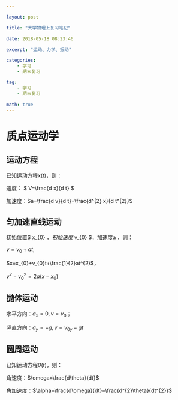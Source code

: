 ```yaml
---

layout: post

title: "大学物理上复习笔记"

date: 2018-05-18 08:23:46

excerpt: "运动、力学、振动"

categories: 
	- 学习
	- 期末复习

tag: 
	- 学习
	- 期末复习

math: true
---
```








# 质点运动学

## 运动方程

已知运动方程x(t)，则：

速度： $ V=\frac{d x}{d t} $

加速度：$a=\frac{d v}{d t}=\frac{d^{2} x}{d t^{2}}$

## 匀加速直线运动

初始位置$ x_{0} $，初始速度$ v_{0} $，加速度a ，则：

$v=v_{0}+at$,

$x=x_{0}+v_{0}t+\frac{1}{2}at^{2}$，

$v^{2}-v_{0}^{2}=2a(x-x_{0})$

## 抛体运动

水平方向：$a_{x}=0,v=v_{0}$；

竖直方向：$a_{y}=-g,v=v_{0y}-gt$

## 圆周运动

已知运动方程$\theta(t)$，则：

角速度：$\omega=\frac{d\theta}{dt}$

角加速度：$\alpha=\frac{d\omega}{dt}=\frac{d^{2}\theta}{dt^{2}}$



